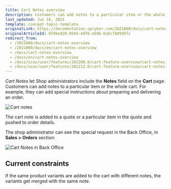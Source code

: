 ```yaml
---
title: Cart Notes overview
description: Customers can add notes to a particular item or the whole cart
last_updated: Jun 16, 2021
template: concept-topic-template
originalLink: https://documentation.spryker.com/2021080/docs/cart-notes-overview
originalArticleId: 07d6ed20-0503-4df6-a59b-6a5c7b0595fc
redirect_from:
  - /2021080/docs/cart-notes-overview
  - /2021080/docs/en/cart-notes-overview
  - /docs/cart-notes-overview
  - /docs/en/cart-notes-overview
  - /docs/scos/user/features/202200.0/cart-feature-overview/cart-notes-overview.html
  - /docs/scos/user/features/202212.0/cart-feature-overview/cart-notes-overview.html
---
```


*Cart Notes* let Shop administrators include the **Notes** field on the **Cart** page. Customers can add notes to a particular item or the whole cart. For example, they can add special instructions about preparing and delivering an order.

![Cart notes](https://spryker.s3.eu-central-1.amazonaws.com/docs/Features/Shopping+Cart/Cart+Notes/cart-notes.png)

The cart note is added to a quote or a particular item in the quote and pushed to order details.

The shop administrator can see the special request in the Back Office, in **Sales&nbsp;<span aria-label="and then">></span> Orders** section:

![Cart Notes in Back Office](https://spryker.s3.eu-central-1.amazonaws.com/docs/Features/Shopping+Cart/Cart+Notes/cart-notes-admin.png)

## Current constraints

If the same product variants are added to the cart with different notes, the variants get merged with the same note.
